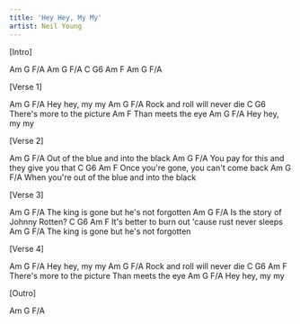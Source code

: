 ```yaml
---
title: 'Hey Hey, My My'
artist: Neil Young
---
```

[Intro]

Am G F/A
Am G F/A
C G6
Am F
Am G F/A

 
[Verse 1]

Am  G       F/A
Hey hey, my my
Am       G               F/A
Rock and roll will never die
C                   G6
There's more to the picture
Am             F
Than meets the eye
Am   G      F/A
Hey hey, my my


[Verse 2]

Am         G                F/A
Out of the blue and into the black
Am            G                    F/A 
You pay for this and they give you that
C           G6     Am              F
Once you're gone, you can't come back
Am                     G                   F/A
When you're out of the blue  and into the black


[Verse 3]

Am           G                F/A
The king is gone but he's not forgotten
Am      G        F/A 
Is the story of Johnny Rotten?
C              G6      Am                  F
It's better to burn out 'cause rust never sleeps
Am           G                F/A
The king is gone but he's not forgotten

 
[Verse 4]
 
Am G       F/A
Hey hey, my my
Am         G             F/A
Rock and roll will never die
C                 G6        Am               F
There's more to the picture  Than meets the eye
Am G       F/A
Hey hey, my my

 
[Outro]
 
Am G F/A
